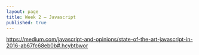 ```yaml
---
layout: page
title: Week 2 — Javascript
published: true
---
```







https://medium.com/javascript-and-opinions/state-of-the-art-javascript-in-2016-ab67fc68eb0b#.hcybtbwor
